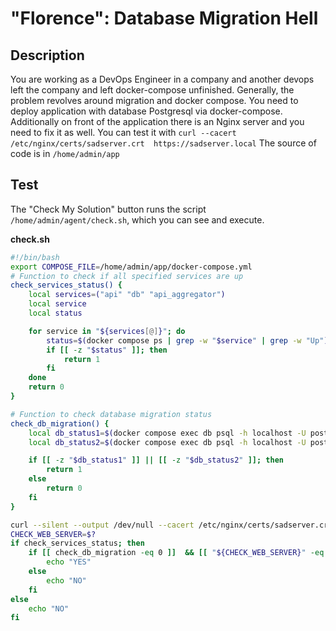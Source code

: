 # "Florence": Database Migration Hell

## Description

You are working as a DevOps Engineer in a company and another devops left the company and left docker-compose unfinished.
Generally, the problem revolves around migration and docker compose.
You need to deploy application with database Postgresql via docker-compose.
Additionally on front of the application there is an Nginx server and you need to fix it as well.
You can test it with  ``` curl --cacert /etc/nginx/certs/sadserver.crt  https://sadserver.local ```
The source of code is in `/home/admin/app`

## Test

The "Check My Solution" button runs the script `/home/admin/agent/check.sh`, which you can see and execute.


**check.sh**

```bash
#!/bin/bash
export COMPOSE_FILE=/home/admin/app/docker-compose.yml
# Function to check if all specified services are up
check_services_status() {
    local services=("api" "db" "api_aggregator")
    local service
    local status

    for service in "${services[@]}"; do
        status=$(docker compose ps | grep -w "$service" | grep -w "Up")
        if [[ -z "$status" ]]; then
            return 1
        fi
    done
    return 0
}

# Function to check database migration status
check_db_migration() {
    local db_status1=$(docker compose exec db psql -h localhost -U postgres -d postgres -c "SELECT * FROM users;")
    local db_status2=$(docker compose exec db psql -h localhost -U postgres -d postgres -c "SELECT * FROM comments;")

    if [[ -z "$db_status1" ]] || [[ -z "$db_status2" ]]; then
        return 1
    else
        return 0
    fi
}

curl --silent --output /dev/null --cacert /etc/nginx/certs/sadserver.crt  https://sadserver.local
CHECK_WEB_SERVER=$?
if check_services_status; then
    if [[ check_db_migration -eq 0 ]]  && [[ "${CHECK_WEB_SERVER}" -eq 0 ]]; then
        echo "YES"
    else
        echo "NO"
    fi
else
    echo "NO"
fi
```
